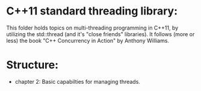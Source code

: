 # C++11 standard threading library:
This folder holds topics on multi-threading programming in C++11, by utilizing the std::thread (and it's "close friends" libraries).
It follows (more or less) the book "C++ Concurrency in Action" by Anthony Williams.

# Structure:
- chapter 2: Basic capabilties for managing threads.





